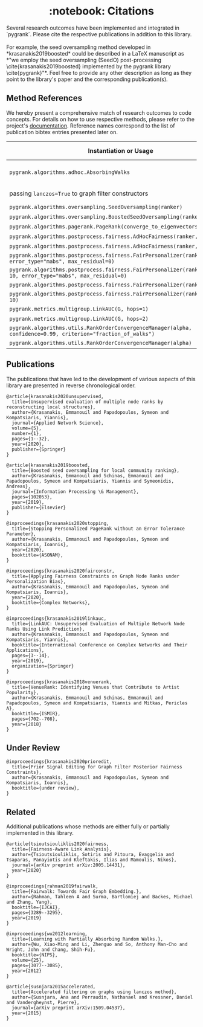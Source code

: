 <center><h1>:notebook: Citations</h1></center>
Several research outcomes have been implemented and integrated in `pygrank`.
Please cite the respective publications in addition to this library.
<br>
<br>
For example, the seed oversampling method developed in *krasanakis2019boosted*
could be described in a LaTeX manuscript as 
*"we employ the seed oversampling (SeedO) post-processing \cite{krasanakis2019boosted}
implemented by the pygrank library \cite{pygrank}"*. Feel free to provide any other
description as long as they point to the library's paper and the corresponding publication(s).

## Method References

We hereby present a comprehensive match of
research outcomes to code concepts. For details on how to use respective
methods, please refer to the project's [documentation](documentation.md).
Reference names correspond to the list of publication bibtex entries
presented later on.

Instantiation or Usage | Method Name | Citation
--- | --- | --- 
`pygrank.algorithms.adhoc.AbsorbingWalks` | Absorbing Random Walk | wu2012learningadd
passing `lanczos=True` to graph filter constructors | Lanczos acceleration | susnjara2015accelerated
`pygrank.algorithms.oversampling.SeedOversampling(ranker)` | SeedO | krasanakis2019boosted
`pygrank.algorithms.oversampling.BoostedSeedOversampling(ranker)` | SeedBO | krasanakis2019boosted
`pygrank.algorithms.pagerank.PageRank(converge_to_eigenvectors=True)` | VenueRank | krasanakis2018venuerank
`pygrank.algorithms.postprocess.fairness.AdHocFairness(ranker,'fairwalk')` | FairWalk |rahman2019fairwalk
`pygrank.algorithms.postprocess.fairness.AdHocFairness(ranker,'O')` | LFPRO | tsioutsiouliklis2020fairness
`pygrank.algorithms.postprocess.fairness.FairPersonalizer(ranker, error_type="mabs", max_residual=0)` | FP | krasanakis2020fairconstr
`pygrank.algorithms.postprocess.fairness.FairPersonalizer(ranker, 0.8, 10, error_type="mabs", max_residual=0)` | CFP | krasanakis2020fairconstr
`pygrank.algorithms.postprocess.fairness.FairPersonalizer(ranker)` | FairEdit | krasanakis2020prioredit
`pygrank.algorithms.postprocess.fairness.FairPersonalizer(ranker, 0.8, 10)` | FairEditC | krasanakis2020prioredit
`pygrank.metrics.multigroup.LinkAUC(G, hops=1)` | LinkAUC | krasanakis2019linkauc
`pygrank.metrics.multigroup.LinkAUC(G, hops=2)` | HopAUC | krasanakis2020unsupervised
`pygrank.algorithms.utils.RankOrderConvergenceManager(alpha, confidence=0.99, criterion="fraction_of_walks")` | | krasanakis2020stopping
`pygrank.algorithms.utils.RankOrderConvergenceManager(alpha)` | | krasanakis2020stopping


## Publications
The publications that have led to the development of various aspects of
this library are presented in reverse chronological order.
```
@article{krasanakis2020unsupervised,
  title={Unsupervised evaluation of multiple node ranks by reconstructing local structures},
  author={Krasanakis, Emmanouil and Papadopoulos, Symeon and Kompatsiaris, Yiannis},
  journal={Applied Network Science},
  volume={5},
  number={1},
  pages={1--32},
  year={2020},
  publisher={Springer}
}
```
```
@article{krasanakis2019boosted,
  title={Boosted seed oversampling for local community ranking},
  author={Krasanakis, Emmanouil and Schinas, Emmanouil and Papadopoulos, Symeon and Kompatsiaris, Yiannis and Symeonidis, Andreas},
  journal={Information Processing \& Management},
  pages={102053},
  year={2019},
  publisher={Elsevier}
}
```
```
@inproceedings{krasanakis2020stopping,
  title={Stopping Personalized PageRank without an Error Tolerance Parameter},
  author={Krasanakis, Emmanouil and Papadopoulos, Symeon and Kompatsiaris, Ioannis},
  year={2020},
  booktitle={ASONAM},
}
```
```
@inproceedings{krasanakis2020fairconstr,
  title={Applying Fairness Constraints on Graph Node Ranks under Personalization Bias},
  author={Krasanakis, Emmanouil and Papadopoulos, Symeon and Kompatsiaris, Ioannis},
  year={2020},
  booktitle={Complex Networks},
}
```
```
@inproceedings{krasanakis2019linkauc,
  title={LinkAUC: Unsupervised Evaluation of Multiple Network Node Ranks Using Link Prediction},
  author={Krasanakis, Emmanouil and Papadopoulos, Symeon and Kompatsiaris, Yiannis},
  booktitle={International Conference on Complex Networks and Their Applications},
  pages={3--14},
  year={2019},
  organization={Springer}
}
```
```
@inproceedings{krasanakis2018venuerank,
  title={VenueRank: Identifying Venues that Contribute to Artist Popularity},
  author={Krasanakis, Emmanouil and Schinas, Emmanouil and Papadopoulos, Symeon and Kompatsiaris, Yiannis and Mitkas, Pericles A},
  booktitle={ISMIR},
  pages={702--708},
  year={2018}
}
```

## Under Review
```
@inproceedings{krasanakis2020prioredit,
  title={Prior Signal Editing for Graph Filter Posterior Fairness Constraints},
  author={Krasanakis, Emmanouil and Papadopoulos, Symeon and Kompatsiaris, Ioannis},
  booktitle={under review},
}
```

## Related
Additional publications whose methods are either fully 
or partially implemented in this library.
```
@article{tsioutsiouliklis2020fairness,
  title={Fairness-Aware Link Analysis},
  author={Tsioutsiouliklis, Sotiris and Pitoura, Evaggelia and Tsaparas, Panayiotis and Kleftakis, Ilias and Mamoulis, Nikos},
  journal={arXiv preprint arXiv:2005.14431},
  year={2020}
}
```
```
@inproceedings{rahman2019fairwalk,
  title={Fairwalk: Towards Fair Graph Embedding.},
  author={Rahman, Tahleen A and Surma, Bartlomiej and Backes, Michael and Zhang, Yang},
  booktitle={IJCAI},
  pages={3289--3295},
  year={2019}
}
```
```
@inproceedings{wu2012learning,
  title={Learning with Partially Absorbing Random Walks.},
  author={Wu, Xiao-Ming and Li, Zhenguo and So, Anthony Man-Cho and Wright, John and Chang, Shih-Fu},
  booktitle={NIPS},
  volume={25},
  pages={3077--3085},
  year={2012}
}
```
```
@article{susnjara2015accelerated,
  title={Accelerated filtering on graphs using lanczos method},
  author={Susnjara, Ana and Perraudin, Nathanael and Kressner, Daniel and Vandergheynst, Pierre},
  journal={arXiv preprint arXiv:1509.04537},
  year={2015}
}
```
